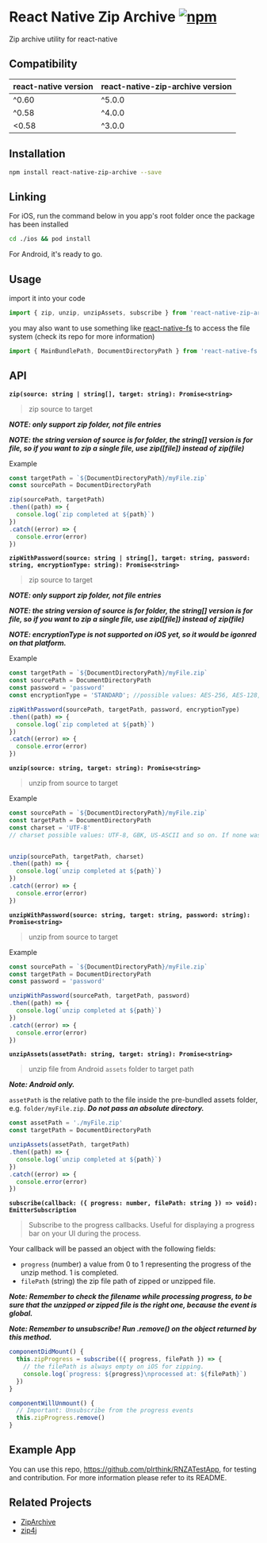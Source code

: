 # React Native Zip Archive [![npm](https://img.shields.io/npm/v/react-native-zip-archive.svg)](https://www.npmjs.com/package/react-native-zip-archive)

Zip archive utility for react-native


## Compatibility

| react-native version | react-native-zip-archive version |
| --- | --- |
| ^0.60 | ^5.0.0 |
| ^0.58 | ^4.0.0 |
| <0.58 | ^3.0.0 |


## Installation

```bash
npm install react-native-zip-archive --save
```


## Linking

For iOS, run the command below in you app's root folder once the package has been installed

````bash
cd ./ios && pod install
````

For Android, it's ready to go.


## Usage

import it into your code

```js
import { zip, unzip, unzipAssets, subscribe } from 'react-native-zip-archive'
```

you may also want to use something like [react-native-fs](https://github.com/johanneslumpe/react-native-fs) to access the file system (check its repo for more information)

```js
import { MainBundlePath, DocumentDirectoryPath } from 'react-native-fs'
```


## API

**`zip(source: string | string[], target: string): Promise<string>`**

> zip source to target

***NOTE: only support zip folder, not file entries***

***NOTE: the string version of source is for folder, the string[] version is for file, so if you want to zip a single file, use zip([file]) instead of zip(file)***

Example

```js
const targetPath = `${DocumentDirectoryPath}/myFile.zip`
const sourcePath = DocumentDirectoryPath

zip(sourcePath, targetPath)
.then((path) => {
  console.log(`zip completed at ${path}`)
})
.catch((error) => {
  console.error(error)
})
```

**`zipWithPassword(source: string | string[], target: string, password: string, encryptionType: string): Promise<string>`**

> zip source to target

***NOTE: only support zip folder, not file entries***

***NOTE: the string version of source is for folder, the string[] version is for file, so if you want to zip a single file, use zip([file]) instead of zip(file)***

***NOTE: encryptionType is not supported on iOS yet, so it would be igonred on that platform.***

Example

```js
const targetPath = `${DocumentDirectoryPath}/myFile.zip`
const sourcePath = DocumentDirectoryPath
const password = 'password'
const encryptionType = 'STANDARD'; //possible values: AES-256, AES-128, STANDARD. default is STANDARD

zipWithPassword(sourcePath, targetPath, password, encryptionType)
.then((path) => {
  console.log(`zip completed at ${path}`)
})
.catch((error) => {
  console.error(error)
})
```

**`unzip(source: string, target: string): Promise<string>`**

> unzip from source to target

Example

```js
const sourcePath = `${DocumentDirectoryPath}/myFile.zip`
const targetPath = DocumentDirectoryPath
const charset = 'UTF-8'
// charset possible values: UTF-8, GBK, US-ASCII and so on. If none was passed, default value is UTF-8


unzip(sourcePath, targetPath, charset)
.then((path) => {
  console.log(`unzip completed at ${path}`)
})
.catch((error) => {
  console.error(error)
})
```

**`unzipWithPassword(source: string, target: string, password: string): Promise<string>`**

> unzip from source to target

Example

```js
const sourcePath = `${DocumentDirectoryPath}/myFile.zip`
const targetPath = DocumentDirectoryPath
const password = 'password'

unzipWithPassword(sourcePath, targetPath, password)
.then((path) => {
  console.log(`unzip completed at ${path}`)
})
.catch((error) => {
  console.error(error)
})
```

**`unzipAssets(assetPath: string, target: string): Promise<string>`**

> unzip file from Android `assets` folder to target path

***Note: Android only.***

`assetPath` is the relative path to the file inside the pre-bundled assets folder, e.g. `folder/myFile.zip`. ***Do not pass an absolute directory.***

```js
const assetPath = './myFile.zip'
const targetPath = DocumentDirectoryPath

unzipAssets(assetPath, targetPath)
.then((path) => {
  console.log(`unzip completed at ${path}`)
})
.catch((error) => {
  console.error(error)
})
```

**`subscribe(callback: ({ progress: number, filePath: string }) => void): EmitterSubscription`**

> Subscribe to the progress callbacks. Useful for displaying a progress bar on your UI during the process.

Your callback will be passed an object with the following fields:

- `progress` (number)  a value from 0 to 1 representing the progress of the unzip method. 1 is completed.
- `filePath` (string)  the zip file path of zipped or unzipped file.


***Note: Remember to check the filename while processing progress, to be sure that the unzipped or zipped file is the right one, because the event is global.***

***Note: Remember to unsubscribe! Run .remove() on the object returned by this method.***

```js
componentDidMount() {
  this.zipProgress = subscribe(({ progress, filePath }) => {
    // the filePath is always empty on iOS for zipping.
    console.log(`progress: ${progress}\nprocessed at: ${filePath}`)
  })
}

componentWillUnmount() {
  // Important: Unsubscribe from the progress events
  this.zipProgress.remove()
}
```

## Example App
You can use this repo, https://github.com/plrthink/RNZATestApp, for testing and contribution. For more information please refer to its README.


## Related Projects

- [ZipArchive](https://github.com/ZipArchive/ZipArchive)
- [zip4j](https://github.com/srikanth-lingala/zip4j)
